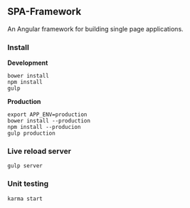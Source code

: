 ## SPA-Framework


An Angular framework for building single page applications.

### Install

**Development**

    bower install
    npm install    
    gulp

**Production**

    export APP_ENV=production 
    bower install --production
    npm install --producion
    gulp production
    
### Live reload server
    
    gulp server
    
### Unit testing

    karma start
